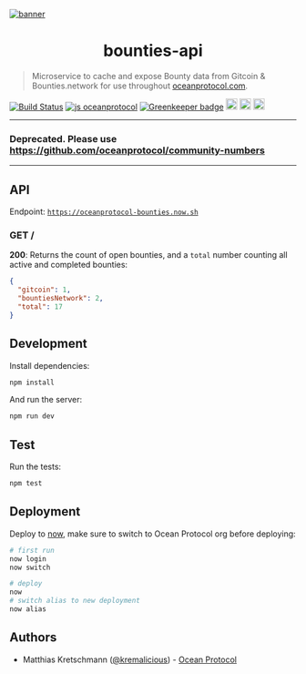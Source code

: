 [![banner](https://raw.githubusercontent.com/oceanprotocol/art/master/github/repo-banner%402x.png)](https://oceanprotocol.com)

<h1 align="center">bounties-api</h1>

> Microservice to cache and expose Bounty data from Gitcoin & Bounties.network for use throughout [oceanprotocol.com](https://oceanprotocol.com).

[![Build Status](https://travis-ci.com/oceanprotocol/bounties-api.svg?branch=master)](https://travis-ci.com/oceanprotocol/bounties-api)
[![js oceanprotocol](https://img.shields.io/badge/js-oceanprotocol-7b1173.svg)](https://github.com/oceanprotocol/eslint-config-oceanprotocol)
[![Greenkeeper badge](https://badges.greenkeeper.io/oceanprotocol/bounties-api.svg)](https://greenkeeper.io/)
<img src="http://forthebadge.com/images/badges/powered-by-electricity.svg" height="20"/>
<img src="http://forthebadge.com/images/badges/as-seen-on-tv.svg" height="20"/>
<img src="http://forthebadge.com/images/badges/uses-badges.svg" height="20"/>

---
### Deprecated. Please use https://github.com/oceanprotocol/community-numbers
---

## API

Endpoint: [`https://oceanprotocol-bounties.now.sh`](https://oceanprotocol-bounties.now.sh)

### GET /

**200**: Returns the count of open bounties, and a `total` number counting all active and completed bounties:

```json
{
  "gitcoin": 1,
  "bountiesNetwork": 2,
  "total": 17
}
```

## Development

Install dependencies:

```bash
npm install
```

And run the server:

```bash
npm run dev
```

## Test

Run the tests:

```bash
npm test
```

## Deployment

Deploy to [now](https://zeit.co/now), make sure to switch to Ocean Protocol org before deploying:

```bash
# first run
now login
now switch

# deploy
now
# switch alias to new deployment
now alias
```

## Authors

- Matthias Kretschmann ([@kremalicious](https://github.com/kremalicious)) - [Ocean Protocol](https://oceanprotocol.com)
